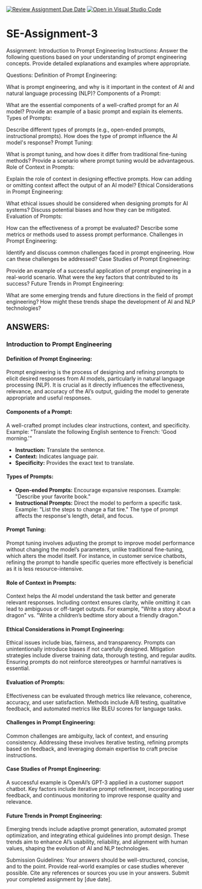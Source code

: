 [![Review Assignment Due Date](https://classroom.github.com/assets/deadline-readme-button-24ddc0f5d75046c5622901739e7c5dd533143b0c8e959d652212380cedb1ea36.svg)](https://classroom.github.com/a/UpfcA4qp)
[![Open in Visual Studio Code](https://classroom.github.com/assets/open-in-vscode-718a45dd9cf7e7f842a935f5ebbe5719a5e09af4491e668f4dbf3b35d5cca122.svg)](https://classroom.github.com/online_ide?assignment_repo_id=15235187&assignment_repo_type=AssignmentRepo)
# SE-Assignment-3
Assignment: Introduction to Prompt Engineering
Instructions:
Answer the following questions based on your understanding of prompt engineering concepts. Provide detailed explanations and examples where appropriate.

Questions:
Definition of Prompt Engineering:

What is prompt engineering, and why is it important in the context of AI and natural language processing (NLP)?
Components of a Prompt:

What are the essential components of a well-crafted prompt for an AI model? Provide an example of a basic prompt and explain its elements.
Types of Prompts:

Describe different types of prompts (e.g., open-ended prompts, instructional prompts). How does the type of prompt influence the AI model's response?
Prompt Tuning:

What is prompt tuning, and how does it differ from traditional fine-tuning methods? Provide a scenario where prompt tuning would be advantageous.
Role of Context in Prompts:

Explain the role of context in designing effective prompts. How can adding or omitting context affect the output of an AI model?
Ethical Considerations in Prompt Engineering:

What ethical issues should be considered when designing prompts for AI systems? Discuss potential biases and how they can be mitigated.
Evaluation of Prompts:

How can the effectiveness of a prompt be evaluated? Describe some metrics or methods used to assess prompt performance.
Challenges in Prompt Engineering:

Identify and discuss common challenges faced in prompt engineering. How can these challenges be addressed?
Case Studies of Prompt Engineering:

Provide an example of a successful application of prompt engineering in a real-world scenario. What were the key factors that contributed to its success?
Future Trends in Prompt Engineering:

What are some emerging trends and future directions in the field of prompt engineering? How might these trends shape the development of AI and NLP technologies?

ANSWERS:
---------

### Introduction to Prompt Engineering

#### Definition of Prompt Engineering:
Prompt engineering is the process of designing and refining prompts to elicit desired responses from AI models, particularly in natural language processing (NLP). It is crucial as it directly influences the effectiveness, relevance, and accuracy of the AI’s output, guiding the model to generate appropriate and useful responses.

#### Components of a Prompt:
A well-crafted prompt includes clear instructions, context, and specificity. Example:
"Translate the following English sentence to French: 'Good morning.'"
- **Instruction:** Translate the sentence.
- **Context:** Indicates language pair.
- **Specificity:** Provides the exact text to translate.

#### Types of Prompts:
- **Open-ended Prompts:** Encourage expansive responses. Example: "Describe your favorite book."
- **Instructional Prompts:** Direct the model to perform a specific task. Example: "List the steps to change a flat tire."
The type of prompt affects the response's length, detail, and focus.

#### Prompt Tuning:
Prompt tuning involves adjusting the prompt to improve model performance without changing the model’s parameters, unlike traditional fine-tuning, which alters the model itself. For instance, in customer service chatbots, refining the prompt to handle specific queries more effectively is beneficial as it is less resource-intensive.

#### Role of Context in Prompts:
Context helps the AI model understand the task better and generate relevant responses. Including context ensures clarity, while omitting it can lead to ambiguous or off-target outputs. For example, "Write a story about a dragon" vs. "Write a children’s bedtime story about a friendly dragon."

#### Ethical Considerations in Prompt Engineering:
Ethical issues include bias, fairness, and transparency. Prompts can unintentionally introduce biases if not carefully designed. Mitigation strategies include diverse training data, thorough testing, and regular audits. Ensuring prompts do not reinforce stereotypes or harmful narratives is essential.

#### Evaluation of Prompts:
Effectiveness can be evaluated through metrics like relevance, coherence, accuracy, and user satisfaction. Methods include A/B testing, qualitative feedback, and automated metrics like BLEU scores for language tasks.

#### Challenges in Prompt Engineering:
Common challenges are ambiguity, lack of context, and ensuring consistency. Addressing these involves iterative testing, refining prompts based on feedback, and leveraging domain expertise to craft precise instructions.

#### Case Studies of Prompt Engineering:
A successful example is OpenAI’s GPT-3 applied in a customer support chatbot. Key factors include iterative prompt refinement, incorporating user feedback, and continuous monitoring to improve response quality and relevance.

#### Future Trends in Prompt Engineering:
Emerging trends include adaptive prompt generation, automated prompt optimization, and integrating ethical guidelines into prompt design. These trends aim to enhance AI’s usability, reliability, and alignment with human values, shaping the evolution of AI and NLP technologies.




Submission Guidelines:
Your answers should be well-structured, concise, and to the point.
Provide real-world examples or case studies wherever possible.
Cite any references or sources you use in your answers.
Submit your completed assignment by [due date].
